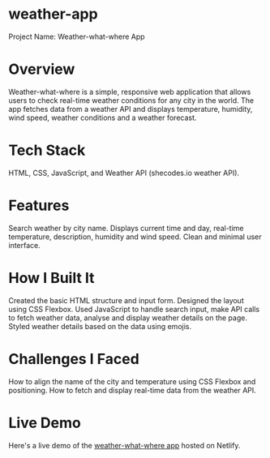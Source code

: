 # weather-app

Project Name: Weather-what-where App

# Overview

Weather-what-where is a simple, responsive web application that allows users to check
real-time weather conditions for any city in the world. The app fetches data from a weather
API and displays temperature, humidity, wind speed, weather conditions and a weather forecast.

# Tech Stack

HTML, CSS, JavaScript, and Weather API (shecodes.io weather API).

# Features

Search weather by city name.
Displays current time and day, real-time temperature, description, humidity and wind speed.
Clean and minimal user interface.

# How I Built It

Created the basic HTML structure and input form.
Designed the layout using CSS Flexbox.
Used JavaScript to handle search input, make API calls to fetch weather data, analyse and display
weather details on the page.
Styled weather details based on the data using emojis.

# Challenges I Faced

How to align the name of the city and temperature using CSS Flexbox and positioning.
How to fetch and display real-time data from the weather API.

# Live Demo

Here's a live demo of the <a href="https://weatherwhatwhere.netlify.app/" target="_blank"> weather-what-where app</a> hosted on Netlify.
